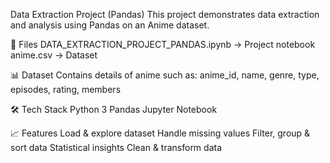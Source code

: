 Data Extraction Project (Pandas)
This project demonstrates data extraction and analysis using Pandas on an Anime dataset.

📂 Files
DATA_EXTRACTION_PROJECT_PANDAS.ipynb → Project notebook
anime.csv → Dataset

📊 Dataset
Contains details of anime such as:
anime_id, name, genre, type, episodes, rating, members

🛠️ Tech Stack
Python 3
Pandas
Jupyter Notebook

📈 Features
Load & explore dataset
Handle missing values
Filter, group & sort data
Statistical insights
Clean & transform data
